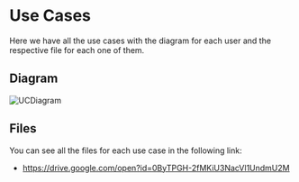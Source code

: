 # Use Cases
Here we have all the use cases with the diagram for each user and the respective file for each one of them.

## Diagram
![UCDiagram](http://i.imgur.com/a/TmjUW)

## Files
You can see all the files for each use case in the following link:

* https://drive.google.com/open?id=0ByTPGH-2fMKiU3NacVl1UndmU2M
